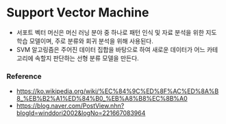 # Support Vector Machine
* 서포트 벡터 머신은 머신 러닝 분야 중 하나로 패턴 인식 및 자료 분석을 위한 지도 학습 모델이며, 주로 분류와 회귀 분석을 위해 사용된다.
* SVM 알고링즘은 주어진 데이터 집합을 바탕으로 하여 새로운 데이터가 어느 카테고리에 속할지 판단하는 선형 분류 모델을 만든다.
### Reference
* https://ko.wikipedia.org/wiki/%EC%84%9C%ED%8F%AC%ED%8A%B8_%EB%B2%A1%ED%84%B0_%EB%A8%B8%EC%8B%A0
* https://blog.naver.com/PostView.nhn?blogId=winddori2002&logNo=221667083964
